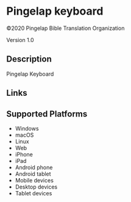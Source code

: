 Pingelap keyboard
=================

©2020 Pingelap Bible Translation Organization

Version 1.0

Description
-----------

Pingelap Keyboard

Links
-----

Supported Platforms
-------------------
 * Windows
 * macOS
 * Linux
 * Web
 * iPhone
 * iPad
 * Android phone
 * Android tablet
 * Mobile devices
 * Desktop devices
 * Tablet devices

